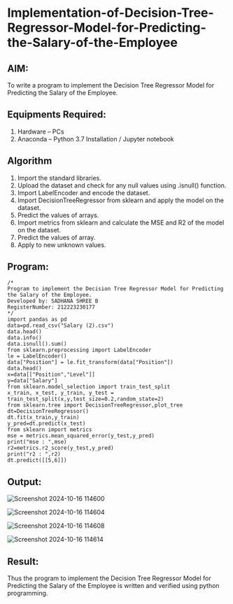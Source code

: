 # Implementation-of-Decision-Tree-Regressor-Model-for-Predicting-the-Salary-of-the-Employee

## AIM:
To write a program to implement the Decision Tree Regressor Model for Predicting the Salary of the Employee.

## Equipments Required:
1. Hardware – PCs
2. Anaconda – Python 3.7 Installation / Jupyter notebook

## Algorithm
1. Import the standard libraries.
2. Upload the dataset and check for any null values using .isnull() function.
3. Import LabelEncoder and encode the dataset.
4. Import DecisionTreeRegressor from sklearn and apply the model on the dataset.
5. Predict the values of arrays.
6. Import metrics from sklearn and calculate the MSE and R2 of the model on the dataset.
7. Predict the values of array.
8. Apply to new unknown values.

## Program:
```
/*
Program to implement the Decision Tree Regressor Model for Predicting the Salary of the Employee.
Developed by: SADHANA SHREE B
RegisterNumber: 212223230177 
*/
import pandas as pd
data=pd.read_csv("Salary (2).csv")
data.head()
data.info()
data.isnull().sum()
from sklearn.preprocessing import LabelEncoder
le = LabelEncoder()
data["Position"] = le.fit_transform(data["Position"])
data.head()
x=data[["Position","Level"]]
y=data["Salary"]
from sklearn.model_selection import train_test_split
x_train, x_test, y_train, y_test = train_test_split(x,y,test_size=0.2,random_state=2)
from sklearn.tree import DecisionTreeRegressor,plot_tree
dt=DecisionTreeRegressor()
dt.fit(x_train,y_train)
y_pred=dt.predict(x_test)
from sklearn import metrics
mse = metrics.mean_squared_error(y_test,y_pred)
print("mse : ",mse)
r2=metrics.r2_score(y_test,y_pred)
print("r2 : ",r2)
dt.predict([[5,6]])
```

## Output:

![Screenshot 2024-10-16 114600](https://github.com/user-attachments/assets/b55acedb-ba21-408b-8a83-bded62f8935d)

![Screenshot 2024-10-16 114604](https://github.com/user-attachments/assets/f76f6b13-ef00-4e28-a2f2-7b47b90538a7)

![Screenshot 2024-10-16 114608](https://github.com/user-attachments/assets/d89a6714-765b-44a4-b59d-84bd762758de)

![Screenshot 2024-10-16 114614](https://github.com/user-attachments/assets/87b19a27-e805-46fa-911f-19a4790a8b85)



## Result:
Thus the program to implement the Decision Tree Regressor Model for Predicting the Salary of the Employee is written and verified using python programming.
